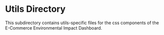 # Utils Directory

This subdirectory contains utils-specific files for the css components of the E-Commerce Environmental Impact Dashboard.
